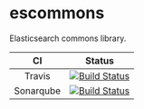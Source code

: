 # escommons
Elasticsearch commons library.

| CI | Status |
| :---: | :---: |
| Travis | [![Build Status](https://travis-ci.org/Biacode/escommons.svg?branch=master)](https://travis-ci.org/Biacode/escommons) |
| Sonarqube | [![Build Status](https://getstreaming.files.wordpress.com/2012/10/sonar.png)](https://sonarcloud.io/dashboard?id=escommons) |